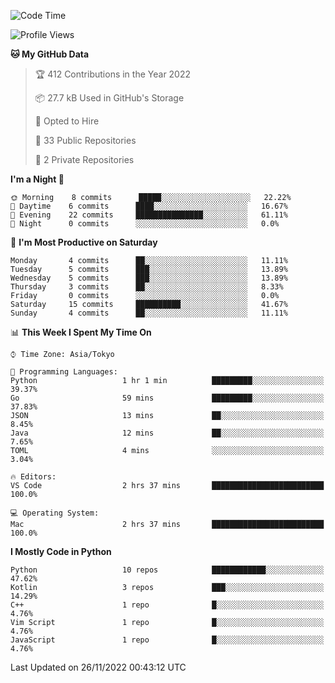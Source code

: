 <!--START_SECTION:waka-->
![Code Time](http://img.shields.io/badge/Code%20Time-505%20hrs%2013%20mins-blue)

![Profile Views](http://img.shields.io/badge/Profile%20Views-0-blue)

**🐱 My GitHub Data** 

> 🏆 412 Contributions in the Year 2022
 > 
> 📦 27.7 kB Used in GitHub's Storage 
 > 
> 💼 Opted to Hire
 > 
> 📜 33 Public Repositories 
 > 
> 🔑 2 Private Repositories  
 > 
**I'm a Night 🦉** 

```text
🌞 Morning    8 commits      █████░░░░░░░░░░░░░░░░░░░░   22.22% 
🌆 Daytime    6 commits      ████░░░░░░░░░░░░░░░░░░░░░   16.67% 
🌃 Evening    22 commits     ███████████████░░░░░░░░░░   61.11% 
🌙 Night      0 commits      ░░░░░░░░░░░░░░░░░░░░░░░░░   0.0%

```
📅 **I'm Most Productive on Saturday** 

```text
Monday       4 commits      ██░░░░░░░░░░░░░░░░░░░░░░░   11.11% 
Tuesday      5 commits      ███░░░░░░░░░░░░░░░░░░░░░░   13.89% 
Wednesday    5 commits      ███░░░░░░░░░░░░░░░░░░░░░░   13.89% 
Thursday     3 commits      ██░░░░░░░░░░░░░░░░░░░░░░░   8.33% 
Friday       0 commits      ░░░░░░░░░░░░░░░░░░░░░░░░░   0.0% 
Saturday     15 commits     ██████████░░░░░░░░░░░░░░░   41.67% 
Sunday       4 commits      ██░░░░░░░░░░░░░░░░░░░░░░░   11.11%

```


📊 **This Week I Spent My Time On** 

```text
⌚︎ Time Zone: Asia/Tokyo

💬 Programming Languages: 
Python                   1 hr 1 min          █████████░░░░░░░░░░░░░░░░   39.37% 
Go                       59 mins             █████████░░░░░░░░░░░░░░░░   37.83% 
JSON                     13 mins             ██░░░░░░░░░░░░░░░░░░░░░░░   8.45% 
Java                     12 mins             ██░░░░░░░░░░░░░░░░░░░░░░░   7.65% 
TOML                     4 mins              ░░░░░░░░░░░░░░░░░░░░░░░░░   3.04%

🔥 Editors: 
VS Code                  2 hrs 37 mins       █████████████████████████   100.0%

💻 Operating System: 
Mac                      2 hrs 37 mins       █████████████████████████   100.0%

```

**I Mostly Code in Python** 

```text
Python                   10 repos            ████████████░░░░░░░░░░░░░   47.62% 
Kotlin                   3 repos             ███░░░░░░░░░░░░░░░░░░░░░░   14.29% 
C++                      1 repo              █░░░░░░░░░░░░░░░░░░░░░░░░   4.76% 
Vim Script               1 repo              █░░░░░░░░░░░░░░░░░░░░░░░░   4.76% 
JavaScript               1 repo              █░░░░░░░░░░░░░░░░░░░░░░░░   4.76%

```



 Last Updated on 26/11/2022 00:43:12 UTC
<!--END_SECTION:waka-->
